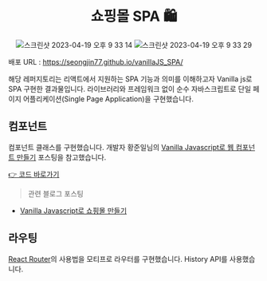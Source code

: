 <div align="center">

# 쇼핑몰 SPA 🛍
![스크린샷 2023-04-19 오후 9 33 14](https://user-images.githubusercontent.com/96804958/233139036-fe6a59b2-be85-44a5-a5ae-3f4918cc72f9.png)
![스크린샷 2023-04-19 오후 9 33 29](https://user-images.githubusercontent.com/96804958/233139093-61f3df0f-e3e6-427d-92ce-f4e18fbcd76e.png)

</div>

배포 URL : https://seongjin77.github.io/vanillaJS_SPA/

해당 레퍼지토리는 리액트에서 지원하는 SPA 기능과 의미를 이해하고자 Vanilla js로 SPA 구현한 결과물입니다.
라이브러리와 프레임워크 없이 순수 자바스크립트로 단일 페이지 어플리케이션(Single Page Application)을 구현했습니다.

## 컴포넌트

컴포넌트 클래스를 구현했습니다. 개발자 황준일님의 [Vanilla Javascript로 웹 컴포넌트 만들기](https://junilhwang.github.io/TIL/Javascript/Design/Vanilla-JS-Component/#_3-%E1%84%86%E1%85%A9%E1%84%83%E1%85%B2%E1%86%AF%E1%84%92%E1%85%AA) 포스팅을 참고했습니다.

[👉 코드 바로가기](https://github.com/seongjin77/vanillaJS_SPA/blob/main/src/javascript/core/component.js)

> 관련 블로그 포스팅

  * [Vanilla Javascript로 쇼핑몰 만들기](https://velog.io/@jinss77/spa)

## 라우팅

[React Router](https://reactrouter.com/en/main)의 사용법을 모티프로 라우터를 구현했습니다. History API를 사용했습니다.
